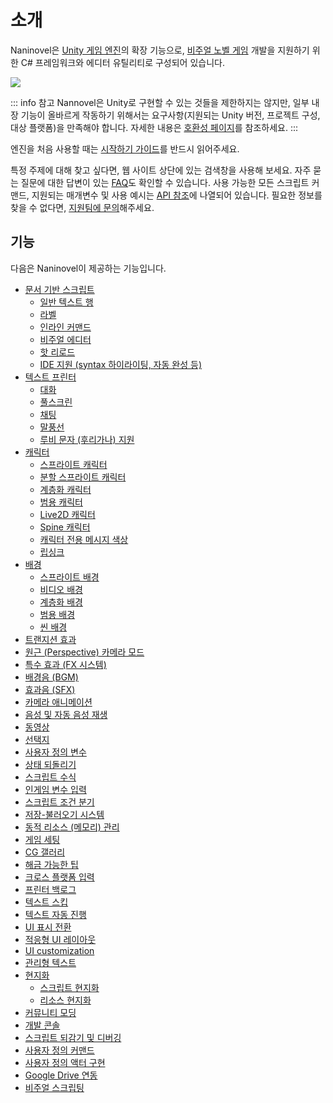 # 소개

Naninovel은 [Unity 게임 엔진](https://unity.com)의 확장 기능으로, [비주얼 노벨 게임](https://en.wikipedia.org/wiki/Visual_novel) 개발을 지원하기 위한 C# 프레임워크와 에디터 유틸리티로 구성되어 있습니다.

![](https://www.youtube.com/watch?v=lRxIKDU9z4k)

::: info 참고
Nannovel은 Unity로 구현할 수 있는 것들을 제한하지는 않지만, 일부 내장 기능이 올바르게 작동하기 위해서는 요구사항(지원되는 Unity 버전, 프로젝트 구성, 대상 플랫폼)을 만족해야 합니다. 자세한 내용은 [호환성 페이지](/ko/guide/compatibility)를 참조하세요.
:::

엔진을 처음 사용할 때는 [시작하기 가이드](/ko/guide/getting-started)를 반드시 읽어주세요.

특정 주제에 대해 찾고 싶다면, 웹 사이트 상단에 있는 검색창을 사용해 보세요. 자주 묻는 질문에 대한 답변이 있는 [FAQ](/ko/faq/)도 확인할 수 있습니다. 사용 가능한 모든 스크립트 커맨드, 지원되는 매개변수 및 사용 예시는 [API 참조](/ko/api/)에 나열되어 있습니다. 필요한 정보를 찾을 수 없다면, [지원팀에 문의](/ko/support/#naninovel-support)해주세요.

## 기능

다음은 Naninovel이 제공하는 기능입니다.

* [문서 기반 스크립트](/ko/guide/naninovel-scripts)
  * [일반 텍스트 행](/ko/guide/naninovel-scripts#generic-text-lines)
  * [라벨](/ko/guide/naninovel-scripts#label-lines)
  * [인라인 커맨드](/ko/guide/naninovel-scripts#command-inlining)
  * [비주얼 에디터](/ko/guide/naninovel-scripts#visual-editor)
  * [핫 리로드](/ko/guide/naninovel-scripts#hot-reload)
  * [IDE 지원 (syntax 하이라이팅, 자동 완성 등)](/ko/guide/ide-extension)
* [텍스트 프린터](/ko/guide/text-printers)
  * [대화](/ko/guide/text-printers#dialogue-printer)
  * [풀스크린](/ko/guide/text-printers#fullscreen-printer)
  * [채팅](/ko/guide/text-printers#chat-printer)
  * [말풍선](/ko/guide/text-printers#bubble-printer)
  * [루비 문자 (후리가나) 지원](/ko/guide/text-printers.html#text-styles)
* [캐릭터](/ko/guide/characters)
  * [스프라이트 캐릭터](/ko/guide/characters#sprite-characters)
  * [분할 스프라이트 캐릭터](/ko/guide/characters#diced-sprite-characters)
  * [계층화 캐릭터](/ko/guide/characters#layered-characters)
  * [범용 캐릭터](/ko/guide/characters#generic-characters)
  * [Live2D 캐릭터](/ko/guide/characters#live2d-characters)
  * [Spine 캐릭터](/ko/guide/characters#spine-characters)
  * [캐릭터 전용 메시지 색상](/ko/guide/characters#message-colors)
  * [립싱크](/ko/guide/characters#lip-sync)
* [배경](/ko/guide/backgrounds)
  * [스프라이트 배경](/ko/guide/backgrounds#sprite-backgrounds)
  * [비디오 배경](/ko/guide/backgrounds#video-backgrounds)
  * [계층화 배경](/ko/guide/backgrounds#layered-backgrounds)
  * [범용 배경](/ko/guide/backgrounds#generic-backgrounds)
  * [씬 배경](/ko/guide/backgrounds#scene-backgrounds)
* [트랜지션 효과](/ko/guide/transition-effects)
* [원근 (Perspective) 카메라 모드](https://youtu.be/rC6C9mA7Szw)
* [특수 효과 (FX 시스템)](/ko/guide/special-effects)
* [배경음 (BGM)](/ko/guide/audio#background-music)
* [효과음 (SFX)](/ko/guide/audio#sound-effects)
* [카메라 애니메이션](/api/#camera)
* [음성 및 자동 음성 재생](/ko/guide/voicing)
* [동영상](/ko/guide/movies)
* [선택지](/ko/guide/choices)
* [사용자 정의 변수](/ko/guide/custom-variables)
* [상태 되돌리기](https://youtu.be/HJnOoUrqHis)
* [스크립트 수식](/ko/guide/script-expressions)
* [인게임 변수 입력](/api/#input)
* [스크립트 조건 분기](/api/#if)
* [저장-불러오기 시스템](/ko/guide/save-load-system)
* [동적 리소스 (메모리) 관리](https://youtu.be/cFikLjfeKyc)
* [게임 세팅](/ko/guide/game-settings)
* [CG 갤러리](/ko/guide/unlockable-items#cg-gallery)
* [해금 가능한 팁](/ko/guide/unlockable-items#tips)
* [크로스 플랫폼 입력](/ko/guide/input-processing)
* [프린터 백로그](/ko/guide/text-printers#printer-backlog)
* [텍스트 스킵](/ko/guide/text-printers#text-skipping)
* [텍스트 자동 진행](/ko/guide/text-printers#auto-advance-text)
* [UI 표시 전환](/ko/guide/user-interface#ui-toggling)
* [적응형 UI 레이아웃](/ko/guide/user-interface#adaptive-ui-layout)
* [UI customization](/ko/guide/user-interface#ui-customization)
* [관리형 텍스트](/ko/guide/managed-text)
* [현지화](/ko/guide/localization)
  * [스크립트 현지화](/ko/guide/localization#scripts-localization)
  * [리소스 현지화](/ko/guide/localization#resources-localization)
* [커뮤니티 모딩](/ko/guide/community-modding)
* [개발 콘솔](/ko/guide/development-console)
* [스크립트 되감기 및 디버깅](/ko/guide/naninovel-scripts#scripts-debug)
* [사용자 정의 커맨드](/ko/guide/custom-commands)
* [사용자 정의 액터 구현](/ko/guide/custom-actor-implementations)
* [Google Drive 연동](/ko/guide/resource-providers#google-drive)
* [비주얼 스크립팅](/ko/guide/visual-scripting)
